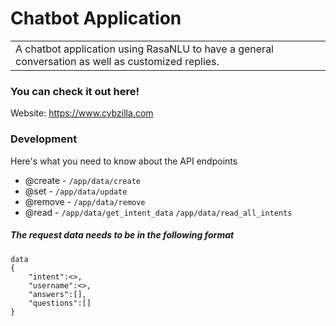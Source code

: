 # Chatbot Application
<table>
<tr>
<td>
   A chatbot application using RasaNLU to have a general conversation as well as customized replies.
</table>
</tr>
</td>

### You can check it out here!

Website: https://www.cybzilla.com

### Development
Here's what you need to know about the API endpoints

 - @create - `/app/data/create`
 - @set - `/app/data/update`
 - @remove - `/app/data/remove`
 - @read - `/app/data/get_intent_data` `/app/data/read_all_intents`

##### The request data needs to be in the following format

```
data
{
	"intent":<>,
	"username":<>,
	"answers":[],
	"questions":[]
}
```

